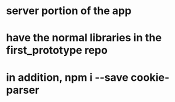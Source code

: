 # server portion of the app
# have the normal libraries in the first_prototype repo
 # in addition, npm i --save cookie-parser